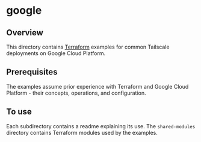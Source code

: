 # google

## Overview

This directory contains [Terraform](https://www.terraform.io) examples for common Tailscale deployments on Google Cloud Platform.

## Prerequisites

The examples assume prior experience with Terraform and Google Cloud Platform - their concepts, operations, and configuration.

## To use

Each subdirectory contains a readme explaining its use. The `shared-modules` directory contains Terraform modules used by the examples.

